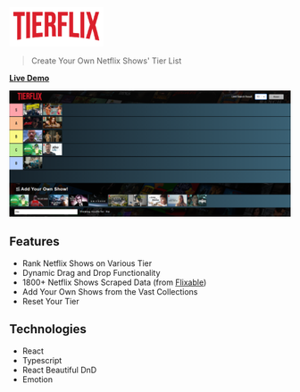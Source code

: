 <img src="public/assets/images/title.png" style="width: 168px; height: 70px"/>

> Create Your Own Netflix Shows' Tier List

[**Live Demo**](https://tierflix.dionisiusdarryl.com/)

![](./demo.png)

## Features

- Rank Netflix Shows on Various Tier
- Dynamic Drag and Drop Functionality
- 1800+ Netflix Shows Scraped Data (from [Flixable](https://flixable.com/))
- Add Your Own Shows from the Vast Collections
- Reset Your Tier

## Technologies

- React
- Typescript
- React Beautiful DnD
- Emotion

